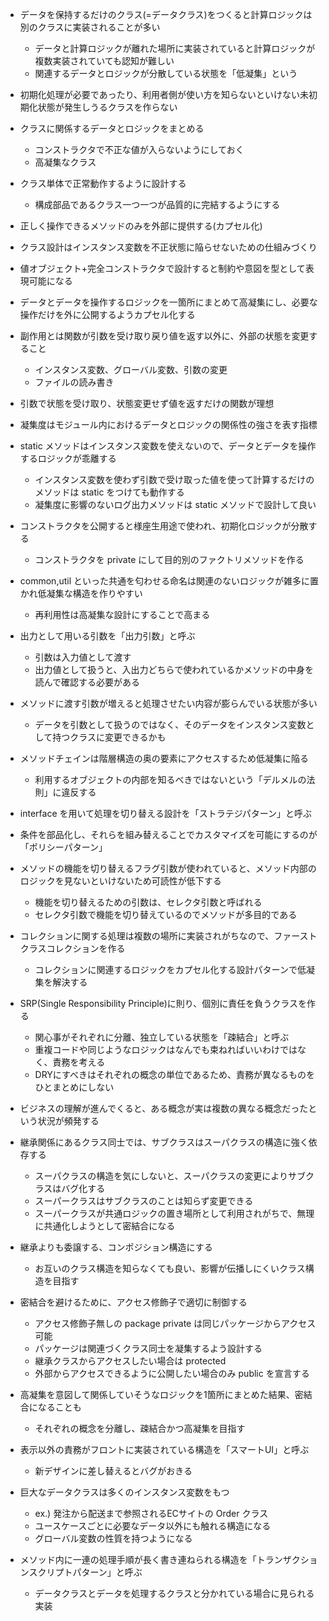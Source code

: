 
- データを保持するだけのクラス(=データクラス)をつくると計算ロジックは別のクラスに実装されることが多い
  - データと計算ロジックが離れた場所に実装されていると計算ロジックが複数実装されていても認知が難しい
  - 関連するデータとロジックが分散している状態を「低凝集」という

- 初期化処理が必要であったり、利用者側が使い方を知らないといけない未初期化状態が発生しうるクラスを作らない

- クラスに関係するデータとロジックをまとめる
  - コンストラクタで不正な値が入らないようにしておく
  - 高凝集なクラス

- クラス単体で正常動作するように設計する
  - 構成部品であるクラス一つ一つが品質的に完結するようにする 
  
- 正しく操作できるメソッドのみを外部に提供する(カプセル化)

- クラス設計はインスタンス変数を不正状態に陥らせないための仕組みづくり

- 値オブジェクト+完全コンストラクタで設計すると制約や意図を型として表現可能になる

- データとデータを操作するロジックを一箇所にまとめて高凝集にし、必要な操作だけを外に公開するようカプセル化する

- 副作用とは関数が引数を受け取り戻り値を返す以外に、外部の状態を変更すること
  - インスタンス変数、グローバル変数、引数の変更 
  - ファイルの読み書き

- 引数で状態を受け取り、状態変更せず値を返すだけの関数が理想

- 凝集度はモジュール内におけるデータとロジックの関係性の強さを表す指標

- static メソッドはインスタンス変数を使えないので、データとデータを操作するロジックが乖離する
  - インスタンス変数を使わず引数で受け取った値を使って計算するだけのメソッドは static をつけても動作する
  - 凝集度に影響のないログ出力メソッドは static メソッドで設計して良い

- コンストラクタを公開すると様座生用途で使われ、初期化ロジックが分散する
  - コンストラクタを private にして目的別のファクトリメソッドを作る

- common,util といった共通を匂わせる命名は関連のないロジックが雑多に置かれ低凝集な構造を作りやすい
  - 再利用性は高凝集な設計にすることで高まる

- 出力として用いる引数を「出力引数」と呼ぶ
  - 引数は入力値として渡す
  - 出力値として扱うと、入出力どちらで使われているかメソッドの中身を読んで確認する必要がある

- メソッドに渡す引数が増えると処理させたい内容が膨らんでいる状態が多い
  - データを引数として扱うのではなく、そのデータをインスタンス変数として持つクラスに変更できるかも

- メソッドチェインは階層構造の奥の要素にアクセスするため低凝集に陥る
  - 利用するオブジェクトの内部を知るべきではないという「デルメルの法則」に違反する

- interface を用いて処理を切り替える設計を「ストラテジパターン」と呼ぶ

- 条件を部品化し、それらを組み替えることでカスタマイズを可能にするのが「ポリシーパターン」

- メソッドの機能を切り替えるフラグ引数が使われていると、メソッド内部のロジックを見ないといけないため可読性が低下する
  - 機能を切り替えるための引数は、セレクタ引数と呼ばれる
  - セレクタ引数で機能を切り替えているのでメソッドが多目的である

- コレクションに関する処理は複数の場所に実装されがちなので、ファーストクラスコレクションを作る
  - コレクションに関連するロジックをカプセル化する設計パターンで低凝集を解決する

- SRP(Single Responsibility Principle)に則り、個別に責任を負うクラスを作る
  - 関心事がそれぞれに分離、独立している状態を「疎結合」と呼ぶ
  - 重複コードや同じようなロジックはなんでも束ねればいいわけではなく、責務を考える
  - DRYにすべきはそれぞれの概念の単位であるため、責務が異なるものをひとまとめにしない

- ビジネスの理解が進んでくると、ある概念が実は複数の異なる概念だったという状況が頻発する  

- 継承関係にあるクラス同士では、サブクラスはスーパクラスの構造に強く依存する
  - スーパクラスの構造を気にしないと、スーパクラスの変更によりサブクラスはバグ化する
  - スーパークラスはサブクラスのことは知らず変更できる
  - スーパークラスが共通ロジックの置き場所として利用されがちで、無理に共通化しようとして密結合になる

- 継承よりも委譲する、コンポジション構造にする
  - お互いのクラス構造を知らなくても良い、影響が伝播しにくいクラス構造を目指す

- 密結合を避けるために、アクセス修飾子で適切に制御する
  - アクセス修飾子無しの package private は同じパッケージからアクセス可能
  - パッケージは関連づくクラス同士を凝集するよう設計する
  - 継承クラスからアクセスしたい場合は protected
  - 外部からアクセスできるように公開したい場合のみ public を宣言する

- 高凝集を意図して関係していそうなロジックを1箇所にまとめた結果、密結合になることも
  - それぞれの概念を分離し、疎結合かつ高凝集を目指す

- 表示以外の責務がフロントに実装されている構造を「スマートUI」と呼ぶ
  - 新デザインに差し替えるとバグがおきる

- 巨大なデータクラスは多くのインスタンス変数をもつ
  - ex.) 発注から配送まで参照されるECサイトの Order クラス 
  - ユースケースごとに必要なデータ以外にも触れる構造になる
  - グローバル変数の性質を持つようになる

- メソッド内に一連の処理手順が長く書き連ねられる構造を「トランザクションスクリプトパターン」と呼ぶ
  - データクラスとデータを処理するクラスと分かれている場合に見られる実装


